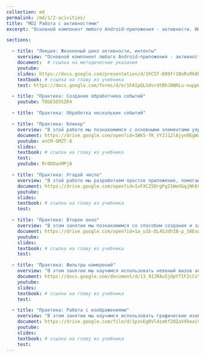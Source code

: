 ```yaml
---
collection: md
permalink: /md/1/2-acivities/
title: "MD2 Работа с активностями"
excerpt: "Основной компонент любого Android-приложения - активности. Именно они работают с пользовательским интерфейсом. И именно с них мы начинаем изучать компоненты мобильного приложения. В этом занятии мы познакомимся с жизненным циклом активности, методами ЖЦ, понятием таска, научимся работать с намерениями и разрешениями."

sections:

  - title: "Лекция: Жизненный цикл активности, интенты" 
    overview: "Основной компонент любого Android-приложения - активности. Именно они работают с пользовательским интерфейсом. И именно с них мы начинаем изучать компоненты мобильного приложения. В этом занятии мы познакомимся с жизненным циклом активности, методами ЖЦ, понятием таска, научимся работать с намерениями и разрешениями."
    document:  # ссылка на методические указания
    youtube: 
    slides: https://docs.google.com/presentation/d/1hCST-D89fr1NoRsR60hoWanlT_UWQI-qSNzcUaWCGu0/edit?usp=sharing
    textbook: # ссылка на главу из учебника
    test: https://docs.google.com/forms/d/e/1FAIpQLSdvrdtBhJ0NRLu-nuppWy9boizDnoRwgY96xt6W1At-t1XtKg/viewform

  - title: "Практика: Создание обработчика событий"
    youtube: TObESO3SZR4

  - title: "Практика: Обработка нескольких событий"

  - title: "Практика: Кликер" 
    overview: "В этой работе мы познакомимся с основными элементами управления приложения и научиться их использовать согласно логике приложения."
    document: https://drive.google.com/open?id=1Wk5-fK_VYJJ12lAjyn0EgWa-tnUJlB-iGO2-7UdC2qw
    youtube: enCM-GMZT-0
    slides: 
    textbook: # ссылка на главу из учебника
    test:
    youtube: Rr8DOanMPj8

  - title: "Практика: Угадай число" 
    overview: "В этой работе мы разработаем простое приложение, помогающее понять структуру приложения, освоить основные операторы, привыкнуть к среде разработки."
    document: https://drive.google.com/open?id=1vFXCZSOrgFg21WeVGqjNhECYzWNWkQE36jgDBgK-Y8s
    youtube: 
    slides: 
    textbook: # ссылка на главу из учебника
    test:

  - title: "Практика: Второе окно" 
    overview: "В этом занятии мы познакомимся со способом создания и запуска второго окна в составе мобильного приложения."
    document: https://drive.google.com/open?id=1a_u1b-DL4SJdhIB-p_58ExwtN6Sk1HEaO2RVt4Q2dtg
    youtube: 
    slides: 
    textbook: # ссылка на главу из учебника
    test:

  - title: "Практика: Фильтры намерений" 
    overview: "В этом занятии мы научимся использовать неявный вызов активности и создавать свои фильтры намерений (intent filters) для запуска независимых компонентов приложения."
    document: https://docs.google.com/document/d/13_9IJRAu5jOpYTIF2cCsYY8A9-rc1t-mHCWBZ0Zb00Q/edit?usp=sharing
    youtube: 
    slides: 
    textbook: # ссылка на главу из учебника
    test:

  - title: "Практика: Работа с изображениями" 
    overview: "В этом занятии мы научимся использовать графические изображения в качестве элементов визуального интерфейса мобильного приложения."
    document: https://drive.google.com/file/d/1pzvEgRVl4zaKf20ZaVXkeaiVgtcuEllq/view?usp=sharing
    youtube: 
    slides: 
    textbook: # ссылка на главу из учебника
    test:
---
```

